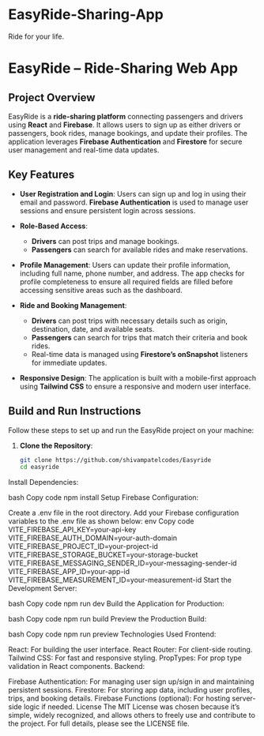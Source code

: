 # EasyRide-Sharing-App
Ride for your life.
# EasyRide – Ride-Sharing Web App

## Project Overview
EasyRide is a **ride-sharing platform** connecting passengers and drivers using **React** and **Firebase**. It allows users to sign up as either drivers or passengers, book rides, manage bookings, and update their profiles. The application leverages **Firebase Authentication** and **Firestore** for secure user management and real-time data updates.

## Key Features
- **User Registration and Login**: Users can sign up and log in using their email and password. **Firebase Authentication** is used to manage user sessions and ensure persistent login across sessions.
  
- **Role-Based Access**: 
  - **Drivers** can post trips and manage bookings.
  - **Passengers** can search for available rides and make reservations.

- **Profile Management**: Users can update their profile information, including full name, phone number, and address. The app checks for profile completeness to ensure all required fields are filled before accessing sensitive areas such as the dashboard.

- **Ride and Booking Management**: 
  - **Drivers** can post trips with necessary details such as origin, destination, date, and available seats.
  - **Passengers** can search for trips that match their criteria and book rides.
  - Real-time data is managed using **Firestore’s onSnapshot** listeners for immediate updates.

- **Responsive Design**: The application is built with a mobile-first approach using **Tailwind CSS** to ensure a responsive and modern user interface.

## Build and Run Instructions
Follow these steps to set up and run the EasyRide project on your machine:

1. **Clone the Repository**:
   ```bash
   git clone https://github.com/shivampatelcodes/Easyride
   cd easyride
Install Dependencies:

bash
Copy code
npm install
Setup Firebase Configuration:

Create a .env file in the root directory.
Add your Firebase configuration variables to the .env file as shown below:
env
Copy code
VITE_FIREBASE_API_KEY=your-api-key
VITE_FIREBASE_AUTH_DOMAIN=your-auth-domain
VITE_FIREBASE_PROJECT_ID=your-project-id
VITE_FIREBASE_STORAGE_BUCKET=your-storage-bucket
VITE_FIREBASE_MESSAGING_SENDER_ID=your-messaging-sender-id
VITE_FIREBASE_APP_ID=your-app-id
VITE_FIREBASE_MEASUREMENT_ID=your-measurement-id
Start the Development Server:

bash
Copy code
npm run dev
Build the Application for Production:

bash
Copy code
npm run build
Preview the Production Build:

bash
Copy code
npm run preview
Technologies Used
Frontend:

React: For building the user interface.
React Router: For client-side routing.
Tailwind CSS: For fast and responsive styling.
PropTypes: For prop type validation in React components.
Backend:

Firebase Authentication: For managing user sign up/sign in and maintaining persistent sessions.
Firestore: For storing app data, including user profiles, trips, and booking details.
Firebase Functions (optional): For hosting server-side logic if needed.
License
The MIT License was chosen because it’s simple, widely recognized, and allows others to freely use and contribute to the project. For full details, please see the LICENSE file.


